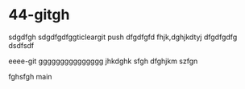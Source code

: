 # 44-gitgh
sdgdfgh
sdgdfgdfggticleargit push
dfgdfgfd
fhjk,dghjkdtyj
dfgdfgdfg
dsdfsdf



 eeee-git
ggggggggggggggg
jhkdghk
sfgh
dfghjkm
szfgn

fghsfgh
 main
